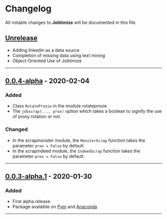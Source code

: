 # Changelog
All notable changes to **Jobtimize** will be documented in this file.

## [Unrelease](https://github.com/Lrakotoson/Jobtimize/projects)
- Adding linkedin as a data source
- Completion of missing data using text mining
- Object-Oriented Use of Jobtimize
---

## [0.0.4-alpha](https://github.com/Lrakotoson/Jobtimize/releases/tag/0.0.4-alpha) - 2020-02-04
### Added
- Class `RotateProxie` in the module rotateproxie
- The `jobscrap(..., prox)` option which takes a boolean to signify the use of proxy rotation or not.

### Changed
- In the scrapmonster module, the `MonsterScrap` function takes the parameter `prox = False` by default.
- In the scrapindeed module, the `IndeedScrap` function takes the parameter `prox = False` by default.
---

## [0.0.3-alpha.1](https://github.com/Lrakotoson/Jobtimize/releases/tag/0.0.3-alpha.1) - 2020-01-30
### Added
- First alpha release
- Package avalaible on [Pypi](https://pypi.org/project/Jobtimize/) and [Anaconda](https://anaconda.org/lrakotoson/jobtimize)

---